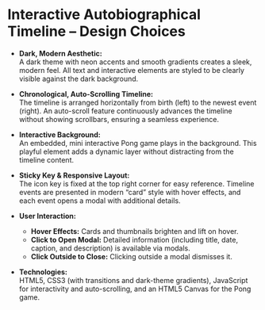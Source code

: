# Interactive Autobiographical Timeline – Design Choices

- **Dark, Modern Aesthetic:**  
  A dark theme with neon accents and smooth gradients creates a sleek, modern feel. All text and interactive elements are styled to be clearly visible against the dark background.

- **Chronological, Auto-Scrolling Timeline:**  
  The timeline is arranged horizontally from birth (left) to the newest event (right). An auto-scroll feature continuously advances the timeline without showing scrollbars, ensuring a seamless experience.

- **Interactive Background:**  
  An embedded, mini interactive Pong game plays in the background. This playful element adds a dynamic layer without distracting from the timeline content.

- **Sticky Key & Responsive Layout:**  
  The icon key is fixed at the top right corner for easy reference. Timeline events are presented in modern “card” style with hover effects, and each event opens a modal with additional details.

- **User Interaction:**  
  - **Hover Effects:** Cards and thumbnails brighten and lift on hover.  
  - **Click to Open Modal:** Detailed information (including title, date, caption, and description) is available via modals.  
  - **Click Outside to Close:** Clicking outside a modal dismisses it.

- **Technologies:**  
  HTML5, CSS3 (with transitions and dark-theme gradients), JavaScript for interactivity and auto-scrolling, and an HTML5 Canvas for the Pong game.
